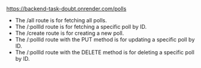 https://backend-task-doubt.onrender.com/polls

- The /all route is for fetching all polls.
- The /:pollId route is for fetching a specific poll by ID.
- The /create route is for creating a new poll.
- The /:pollId route with the PUT method is for updating a specific poll by ID.
- The /:pollId route with the DELETE method is for deleting a specific poll by ID.